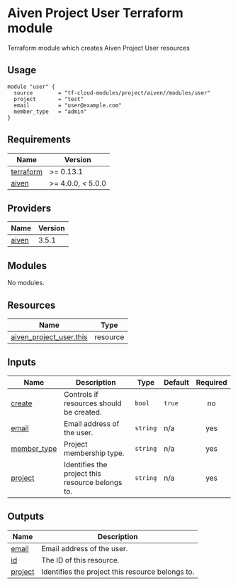 # Aiven Project User Terraform module

Terraform module which creates Aiven Project User resources

## Usage

```hcl
module "user" {
  source        = "tf-cloud-modules/project/aiven//modules/user"
  project       = "test"
  email         = "user@example.com"
  member_type   = "admin"
}
```

<!-- BEGIN_TF_DOCS -->
## Requirements

| Name | Version |
|------|---------|
| <a name="requirement_terraform"></a> [terraform](#requirement\_terraform) | >= 0.13.1 |
| <a name="requirement_aiven"></a> [aiven](#requirement\_aiven) | >= 4.0.0, < 5.0.0 |

## Providers

| Name | Version |
|------|---------|
| <a name="provider_aiven"></a> [aiven](#provider\_aiven) | 3.5.1 |

## Modules

No modules.

## Resources

| Name | Type |
|------|------|
| [aiven_project_user.this](https://registry.terraform.io/providers/aiven/aiven/latest/docs/resources/project_user) | resource |

## Inputs

| Name | Description | Type | Default | Required |
|------|-------------|------|---------|:--------:|
| <a name="input_create"></a> [create](#input\_create) | Controls if resources should be created. | `bool` | `true` | no |
| <a name="input_email"></a> [email](#input\_email) | Email address of the user. | `string` | n/a | yes |
| <a name="input_member_type"></a> [member\_type](#input\_member\_type) | Project membership type. | `string` | n/a | yes |
| <a name="input_project"></a> [project](#input\_project) | Identifies the project this resource belongs to. | `string` | n/a | yes |

## Outputs

| Name | Description |
|------|-------------|
| <a name="output_email"></a> [email](#output\_email) | Email address of the user. |
| <a name="output_id"></a> [id](#output\_id) | The ID of this resource. |
| <a name="output_project"></a> [project](#output\_project) | Identifies the project this resource belongs to. |
<!-- END_TF_DOCS -->